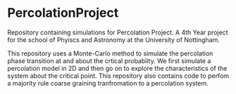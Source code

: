 # PercolationProject
Repository containing simulations for Percolation Project. A 4th Year project for the school of Phyiscs and Astronomy at the University of Nottingham.

This repository uses a Monte-Carlo method to simulate the percolation phase transition at and about the crtical probabilty.
We first simulate a percolation model in 2D and then go on to explore the characteristics of the system about the critical point.
This repository also contains code to perfom a majority rule coarse graining tranfromation to a percolation system.
